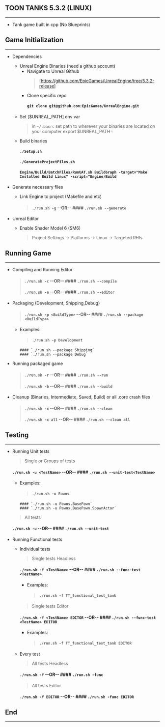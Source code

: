 **TOON TANKS 5.3.2 (LINUX)**
-----------------------------------------------------------------------------------------
-----------------------------------------------------------------------------------------

* Tank game built in cpp (No Blueprints)


**Game Initialization**
-----------------------------------------------------------------------------------------
-----------------------------------------------------------------------------------------


* Dependencies
    - Unreal Engine Binaries (need a github account)
        - Navigate to Unreal Github
            > [https://github.com/EpicGames/UnrealEngine/tree/5.3.2-release]
        - Clone specific repo
            #### `git clone git@github.com:EpicGames/UnrealEngine.git`
    - Set [$UNREAL_PATH] env var
        > in `~/.basrc` set path to wherever your binaries are located on your computer
        > export $UNREAL_PATH=<path-to-your-binaries>
    - Build binaries
        #### `./Setup.sh`
        #### `./GenerateProjectFiles.sh`
        #### `Engine/Build/BatchFiles/RunUAT.sh BuildGraph -target="Make Installed Build Linux" -script="Engine/Build`
* Generate necessary files
    - Link Engine to project (Makefile and etc)
        > #### `./run.sh -g`          --OR--       #### `./run.sh --generate`

* Unreal Editor
    - Enable Shader Model 6 (SM6)
        > Project Settings -> Platforms -> Linux -> Targeted RHIs


**Running Game**
-----------------------------------------------------------------------------------------
-----------------------------------------------------------------------------------------

- Compiling and Running Editor
    > #### `./run.sh -c`              --OR--       #### `./run.sh --compile`
    > #### `./run.sh -e`              --OR--       #### `./run.sh --editor`
- Packaging (Development, Shipping,Debug)
    > #### `./run.sh -p <BuildType>`  --OR--       #### `./run.sh --package <BuildType>`
    - Examples:
        > #### `./run.sh -p Development`    
          #### `./run.sh --package Shipping`    
          #### `./run.sh --package Debug`  
- Running packaged game
    > #### `./run.sh -r`              --OR--       #### `./run.sh --run`
    > #### `./run.sh -b`              --OR--       #### `./run.sh --build`
- Cleanup (Binaries, Intermediate, Saved, Build) or all .core crash files
    > #### `./run.sh -x`              --OR--       #### `./run.sh --clean`
    > #### `./run.sh -x all`          --OR--       #### `./run.sh --clean all`


**Testing**
-----------------------------------------------------------------------------------------
-----------------------------------------------------------------------------------------

- Running Unit tests
    > Single or Groups of tests
    #### `./run.sh -u <TestName>`            --OR--       #### `./run.sh --unit-test<TestName>`
    - Examples:
        > #### `./run.sh -u Pawns`  
          #### `./run.sh -u Pawns.BasePawn`  
          #### `./run.sh -u Pawns.BasePawn.SpawnActor`
    > All tests
    #### `./run.sh -u`                       --OR--       #### `./run.sh --unit-test`

- Running Functional tests
    - Individual tests
        > Single tests Headless
        #### `./run.sh -f <TestName>`        --OR--       #### `./run.sh --func-test <TestName>`
        - Examples:
            > #### `./run.sh -f TT_functional_test_tank`
        > Single tests Editor
        #### `./run.sh -f <TestName> EDITOR` --OR--       #### `./run.sh --func-test <TestName> EDITOR`
        - Examples:
            > #### `./run.sh -f TT_functional_test_tank EDITOR`
    - Every test
        > All tests Headless
        #### `./run.sh -f`                   --OR--       #### `./run.sh -func`
        > All tests Editor
        #### `./run.sh -f EDITOR`            --OR--       #### `./run.sh -func EDITOR`



**End**
-----------------------------------------------------------------------------------------
-----------------------------------------------------------------------------------------
